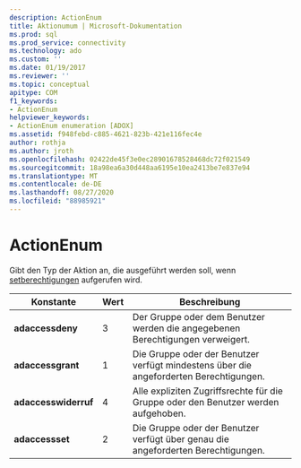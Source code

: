 ```yaml
---
description: ActionEnum
title: Aktionumum | Microsoft-Dokumentation
ms.prod: sql
ms.prod_service: connectivity
ms.technology: ado
ms.custom: ''
ms.date: 01/19/2017
ms.reviewer: ''
ms.topic: conceptual
apitype: COM
f1_keywords:
- ActionEnum
helpviewer_keywords:
- ActionEnum enumeration [ADOX]
ms.assetid: f948febd-c885-4621-823b-421e116fec4e
author: rothja
ms.author: jroth
ms.openlocfilehash: 02422de45f3e0ec28901678528468dc72f021549
ms.sourcegitcommit: 18a98ea6a30d448aa6195e10ea2413be7e837e94
ms.translationtype: MT
ms.contentlocale: de-DE
ms.lasthandoff: 08/27/2020
ms.locfileid: "88985921"
---
```

# <a name="actionenum"></a>ActionEnum
Gibt den Typ der Aktion an, die ausgeführt werden soll, wenn [setberechtigungen](./setpermissions-method-adox.md) aufgerufen wird.  
  
|Konstante|Wert|Beschreibung|  
|--------------|-----------|-----------------|  
|**adaccessdeny**|3|Der Gruppe oder dem Benutzer werden die angegebenen Berechtigungen verweigert.|  
|**adaccessgrant**|1|Die Gruppe oder der Benutzer verfügt mindestens über die angeforderten Berechtigungen.|  
|**adaccesswiderruf**|4|Alle expliziten Zugriffsrechte für die Gruppe oder den Benutzer werden aufgehoben.|  
|**adaccessset**|2|Die Gruppe oder der Benutzer verfügt über genau die angeforderten Berechtigungen.|